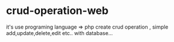 # crud-operation-web
it's use programing language => php
create crud operation ,
simple add,update,delete,edit etc..
with database...

